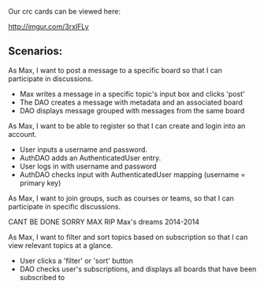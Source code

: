Our crc cards can be viewed here:

http://imgur.com/3rxIFLy

## Scenarios:
					
As Max, I want to post a message to a specific board so that I can participate in discussions.					
					
* Max writes a message in a specific topic's input box and clicks 'post'					
* The DAO creates a message with metadata and an associated board					
* DAO displays message grouped with messages from the same board					
					
As Max, I want to be able to register so that I can create and login into an account.			
					
* User inputs a username and password.					
* AuthDAO adds an AuthenticatedUser entry.					
* User logs in with username and password					
* AuthDAO checks input with AuthenticatedUser mapping (username = primary key)					
					
As Max, I want to join groups, such as courses or teams, so that I can participate in specific discussions.					
					
CANT BE DONE SORRY MAX		RIP Max's dreams 2014-2014			
					
As Max, I want to filter and sort topics based on subscription so that I can view relevant topics at a glance.					
					
* User clicks a 'filter' or 'sort' button					
* DAO checks user's subscriptions, and displays all boards that have been subscribed to		
